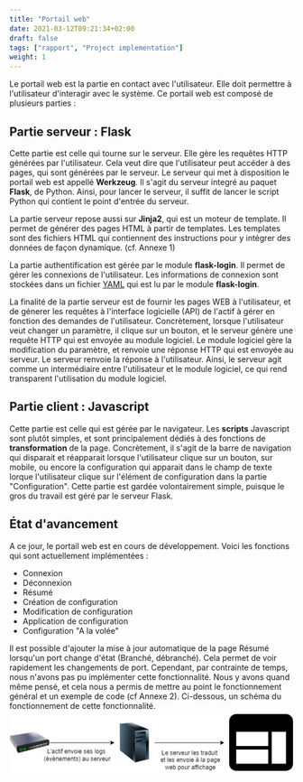 ```yaml
---
title: "Portail web"
date: 2021-03-12T09:21:34+02:00
draft: false
tags: ["rapport", "Project implementation"]
weight: 1
---
```


Le portail web est la partie en contact avec l'utilisateur. Elle doit permettre à l'utilisateur d'interagir avec le système.
Ce portail web est composé de plusieurs parties :

## Partie serveur : Flask

Cette partie est celle qui tourne sur le serveur. Elle gère les requêtes HTTP générées par l'utilisateur.
Cela veut dire que l'utilisateur peut accéder à des pages, qui sont générées par le serveur.
Le serveur qui met à disposition le portail web est appellé **Werkzeug**. Il s'agit du serveur integré au paquet **Flask**, de Python. Ainsi, pour lancer le serveur, il suffit de lancer le script Python qui contient le point d'entrée du serveur.

La partie serveur repose aussi sur **Jinja2**, qui est un moteur de template. Il permet de générer des pages HTML à partir de templates. Les templates sont des fichiers HTML qui contiennent des instructions pour y intégrer des données de façon dynamique. (cf. Annexe 1)

La partie authentification est gérée par le module **flask-login**. Il permet de gérer les connexions de l'utilisateur. Les informations de connexion sont stockées dans un fichier [YAML](https://fr.wikipedia.org/wiki/YAML) qui est lu par le module **flask-login**.

La finalité de la partie serveur est de fournir les pages WEB à l'utilisateur, et de génerer les requêtes à l'interface logicielle (API) de l'actif à gérer en fonction des demandes de l'utilisateur. Concrètement, lorsque l'utilisateur veut changer un paramètre, il clique sur un bouton, et le serveur génère une requête HTTP qui est envoyée au module logiciel. Le module logiciel gère la modification du paramètre, et renvoie une réponse HTTP qui est envoyée au serveur. Le serveur renvoie la réponse à l'utilisateur. Ainsi, le serveur agit comme un intermédiaire entre l'utilisateur et le module logiciel, ce qui rend transparent l'utilisation du module logiciel.

## Partie client : Javascript

Cette partie est celle qui est gérée par le navigateur. Les **scripts** Javascript sont plutôt simples, et sont principalement dédiés à des fonctions de **transformation** de la page. Concrètement, il s'agit de la barre de navigation qui disparait et réapparait lorsque l'utilisateur clique sur un bouton, sur mobile, ou encore la configuration qui apparait dans le champ de texte lorque l'utilisateur clique sur l'élément de configuration dans la partie "Configuration".
Cette partie est gardée volontairement simple, puisque le gros du travail est géré par le serveur Flask.

## État d'avancement

A ce jour, le portail web est en cours de développement.
Voici les fonctions qui sont actuellement implémentées :

- Connexion
- Déconnexion
- Résumé
- Création de configuration
- Modification de configuration
- Application de configuration
- Configuration "A la volée"

Il est possible d'ajouter la mise à jour automatique de la page Résumé lorsqu'un port change d'état (Branché, débranché). Cela permet de voir rapidement les changements de port. Cependant, par contrainte de temps, nous n'avons pas pu implémenter cette fonctionnalité. Nous y avons quand même pensé, et cela nous a permis de mettre au point le fonctionnement général et un exemple de code (cf Annexe 2).
Ci-dessous, un schéma du fonctionnement de cette fonctionnalité.
![maj_auto](/images/maj_auto.jpg)
